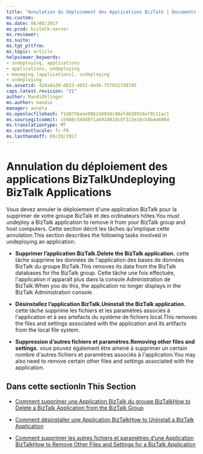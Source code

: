 ```yaml
---
title: "Annulation du déploiement des Applications BizTalk | Documents Microsoft"
ms.custom: 
ms.date: 06/08/2017
ms.prod: biztalk-server
ms.reviewer: 
ms.suite: 
ms.tgt_pltfrm: 
ms.topic: article
helpviewer_keywords:
- undeploying, applications
- applications, undeploying
- managing [applications], undeploying
- undeploying
ms.assetid: 424ada20-d023-4952-8a36-75f0327d87d5
caps.latest.revision: "21"
author: MandiOhlinger
ms.author: mandia
manager: anneta
ms.openlocfilehash: f1d8756eee08b2d4034c90efd638934ef0511ac1
ms.sourcegitcommit: cb908c540d8f1a692d01dc8f313e16cb4b4e696d
ms.translationtype: MT
ms.contentlocale: fr-FR
ms.lasthandoff: 09/20/2017
---
```

# <a name="undeploying-biztalk-applications"></a><span data-ttu-id="e381e-102">Annulation du déploiement des applications BizTalk</span><span class="sxs-lookup"><span data-stu-id="e381e-102">Undeploying BizTalk Applications</span></span>
<span data-ttu-id="e381e-103">Vous devez annuler le déploiement d'une application BizTalk pour la supprimer de votre groupe BizTalk et des ordinateurs hôtes.</span><span class="sxs-lookup"><span data-stu-id="e381e-103">You must undeploy a BizTalk application to remove it from your BizTalk group and host computers.</span></span> <span data-ttu-id="e381e-104">Cette section décrit les tâches qu'implique cette annulation.</span><span class="sxs-lookup"><span data-stu-id="e381e-104">This section describes the following tasks involved in undeploying an application:</span></span>  
  
-   <span data-ttu-id="e381e-105">**Supprimer l’application BizTalk.**</span><span class="sxs-lookup"><span data-stu-id="e381e-105">**Delete the BizTalk application.**</span></span> <span data-ttu-id="e381e-106">cette tâche supprime les données de l'application des bases de données BizTalk du groupe BizTalk.</span><span class="sxs-lookup"><span data-stu-id="e381e-106">This removes its data from the BizTalk databases for the BizTalk group.</span></span> <span data-ttu-id="e381e-107">Cette tâche une fois effectuée, l'application n'apparaît plus dans la console Administration de BizTalk.</span><span class="sxs-lookup"><span data-stu-id="e381e-107">When you do this, the application no longer displays in the BizTalk Administration console.</span></span>  
  
-   <span data-ttu-id="e381e-108">**Désinstallez l’application BizTalk.**</span><span class="sxs-lookup"><span data-stu-id="e381e-108">**Uninstall the BizTalk application.**</span></span>  <span data-ttu-id="e381e-109">cette tâche supprime les fichiers et les paramètres associés à l'application et à ses artefacts du système de fichiers local.</span><span class="sxs-lookup"><span data-stu-id="e381e-109">This removes the files and settings associated with the application and its artifacts from the local file system.</span></span>  
  
-   <span data-ttu-id="e381e-110">**Suppression d’autres fichiers et paramètres.**</span><span class="sxs-lookup"><span data-stu-id="e381e-110">**Removing other files and settings.**</span></span> <span data-ttu-id="e381e-111">vous pouvez également être amené à supprimer un certain nombre d'autres fichiers et paramètres associés à l'application.</span><span class="sxs-lookup"><span data-stu-id="e381e-111">You may also need to remove certain other files and settings associated with the application.</span></span>  
  
## <a name="in-this-section"></a><span data-ttu-id="e381e-112">Dans cette section</span><span class="sxs-lookup"><span data-stu-id="e381e-112">In This Section</span></span>  
  
-   [<span data-ttu-id="e381e-113">Comment supprimer une Application BizTalk du groupe BizTalk</span><span class="sxs-lookup"><span data-stu-id="e381e-113">How to Delete a BizTalk Application from the BizTalk Group</span></span>](../core/how-to-delete-a-biztalk-application-from-the-biztalk-group.md)  
  
-   [<span data-ttu-id="e381e-114">Comment désinstaller une Application BizTalk</span><span class="sxs-lookup"><span data-stu-id="e381e-114">How to Uninstall a BizTalk Application</span></span>](../core/how-to-uninstall-a-biztalk-application.md)  
  
-   [<span data-ttu-id="e381e-115">Comment supprimer les autres fichiers et paramètres d’une Application BizTalk</span><span class="sxs-lookup"><span data-stu-id="e381e-115">How to Remove Other Files and Settings for a BizTalk Application</span></span>](../core/how-to-remove-other-files-and-settings-for-a-biztalk-application.md)